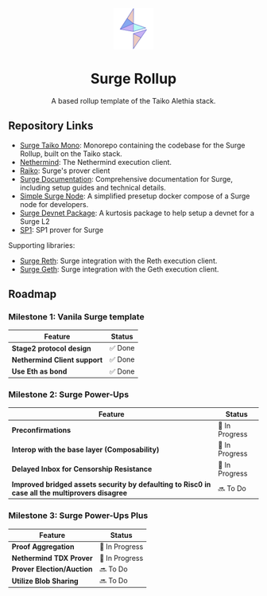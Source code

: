 <p align="center">
  <img src="./.github/SurgeLogoOnly.svg" width="80" alt="Logo for Surge" />
</p>

<h1 align="center">
  Surge Rollup
</h1>

<p align="center">
  A based rollup template of the Taiko Alethia stack.
</p>

## Repository Links

- [Surge Taiko Mono](https://github.com/NethermindEth/surge-taiko-mono): Monorepo containing the codebase for the Surge Rollup, built on the Taiko stack.
- [Nethermind](https://github.com/NethermindEth/nethermind): The Nethermind execution client.
- [Raiko](https://github.com/NethermindEth/raiko): Surge's prover client
- [Surge Documentation](https://github.com/NethermindEth/surge-docs): Comprehensive documentation for Surge, including setup guides and technical details.
- [Simple Surge Node](https://github.com/NethermindEth/simple-surge-node): A simplified presetup docker compose of a Surge node for developers.
- [Surge Devnet Package](https://github.com/NethermindEth/surge-devnet-package): A kurtosis package to help setup a devnet for a Surge L2
- [SP1](https://github.com/NethermindEth/sp1): SP1 prover for Surge

Supporting libraries:
- [Surge Reth](https://github.com/NethermindEth/surge-reth): Surge integration with the Reth execution client.
- [Surge Geth](https://github.com/NethermindEth/surge-geth): Surge integration with the Geth execution client.

## Roadmap

### Milestone 1: Vanila Surge template


| Feature                                                  | Status           |
|----------------------------------------------------------|------------------|
| **Stage2 protocol design**                               | ✅ Done         |
| **Nethermind Client support**                            | ✅ Done         |
| **Use Eth as bond**                                      | ✅ Done         |

### Milestone 2: Surge Power-Ups

| Feature                                                                                           | Status           |
|---------------------------------------------------------------------------------------------------|------------------|
| **Preconfirmations**                                                                              | 🚧 In Progress  |
| **Interop with the base layer (Composability)**                                                   | 🚧 In Progress  |
| **Delayed Inbox for Censorship Resistance**                                                       | 🚧 In Progress  |
| **Improved bridged assets security by defaulting to Risc0 in case all the multiprovers disagree** | 🔜 To Do        |

### Milestone 3: Surge Power-Ups Plus
| Feature                                                                                           | Status           |
|---------------------------------------------------------------------------------------------------|------------------|
| **Proof Aggregation**                                                                             | 🚧 In Progress  |
| **Nethermind TDX Prover**                                                                         | 🚧 In Progress  |
| **Prover Election/Auction**                                                                       | 🔜 To Do        |
| **Utilize Blob Sharing**                                                                          | 🔜 To Do        |
